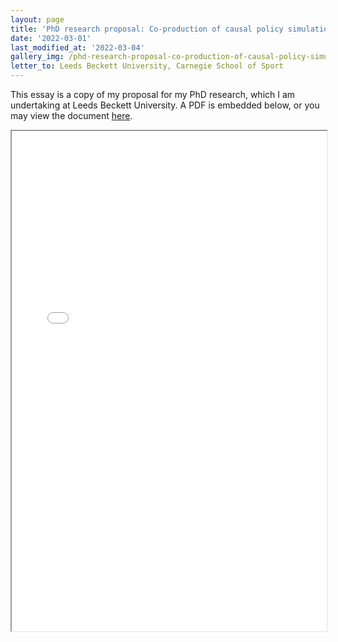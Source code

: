 ```yaml
---
layout: page
title: 'PhD research proposal: Co-production of causal policy simulations of local whole systems approaches to public health'
date: '2022-03-01'
last_modified_at: '2022-03-04'
gallery_img: /phd-research-proposal-co-production-of-causal-policy-simulations-of-local-whole-systems-approaches-to-public-health.png
letter_to: Leeds Beckett University, Carnegie School of Sport
---
```


This essay is a copy of my proposal for my PhD research, which I am undertaking at Leeds Beckett University. A PDF is embedded below, or you may view the document [here](/assets/doc/phd-research-proposal.pdf).

<iframe src="/assets/doc/phd-research-proposal.pdf" width="100%" height="800"></iframe>
